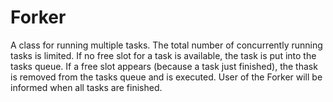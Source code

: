 # Forker
A class for running multiple tasks. The total number of concurrently running tasks is limited. 
If no free slot for a task is available, the task is put into the tasks queue. If a free slot 
appears (because a task just finished), the thask is removed from the tasks queue and is executed.
User of the Forker will be informed when all tasks are finished.